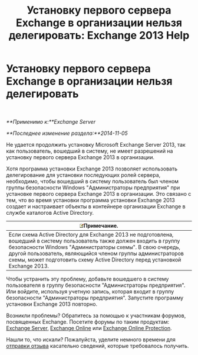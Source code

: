 ﻿---
title: 'Установку первого сервера Exchange в организации нельзя делегировать: Exchange 2013 Help'
TOCTitle: Установку первого сервера Exchange в организации нельзя делегировать
ms:assetid: 0f4c5b2f-85ae-4160-9a53-f4b890d8ccdb
ms:mtpsurl: https://technet.microsoft.com/ru-ru/library/ms.exch.setupreadiness.delegatedfrontendtransportfirstinstall(v=EXCHG.150)
ms:contentKeyID: 50487482
ms.date: 05/22/2018
mtps_version: v=EXCHG.150
ms.translationtype: MT
---

# Установку первого сервера Exchange в организации нельзя делегировать

 

_**Применимо к:**Exchange Server_

_**Последнее изменение раздела:**2014-11-05_

Не удается продолжить установку Microsoft Exchange Server 2013, так как пользователь, вошедший в систему, не имеет разрешений на установку первого сервера Exchange 2013 в организации.

Хотя программа установки Exchange 2013 позволяет использовать делегирование для установки последующих ролей сервера, необходимо, чтобы вошедший в систему пользователь был членом группы безопасности Windows "Администраторы предприятия" при установке первого сервера Exchange 2013 в организации. Это связано с тем, что во время установки программа установки Exchange 2013 создает и настраивает объекты в контейнере организации Exchange в службе каталогов Active Directory.

<table>
<thead>
<tr class="header">
<th><img src="images/JJ126620.note(EXCHG.150).gif" title="Примечание" alt="Примечание" />Примечание.</th>
</tr>
</thead>
<tbody>
<tr class="odd">
<td>Если схема Active Directory для Exchange 2013 не подготовлена, вошедший в систему пользователь также должен входить в группу безопасности Windows &quot;Администраторы схемы&quot;. В свою очередь, другой пользователь, являющийся членом группы администраторов схемы, может подготовить схему Active Directory перед установкой Exchange 2013.</td>
</tr>
</tbody>
</table>


Чтобы устранить эту проблему, добавьте вошедшего в систему пользователя в группу безопасности "Администраторы предприятия". Или войдите, используя учетную запись, которая входит в группу безопасности "Администраторы предприятия". Запустите программу установки Exchange 2013 повторно.

Возникли проблемы? Обратитесь за помощью к участникам форумов, посвященных Exchange. Посетите форумы по таким продуктам: [Exchange Server](https://go.microsoft.com/fwlink/p/?linkid=60612), [Exchange Online](https://go.microsoft.com/fwlink/p/?linkid=267542) или [Exchange Online Protection](https://go.microsoft.com/fwlink/p/?linkid=285351).

Нашли то, что искали? Пожалуйста, уделите немного времени для [отправки отзыва](mailto:exsetuphelpfeedback@microsoft.com?subject=exchange%202013%20setup%20help%20feedbac) касательно сведений, которые требовалось получить.

